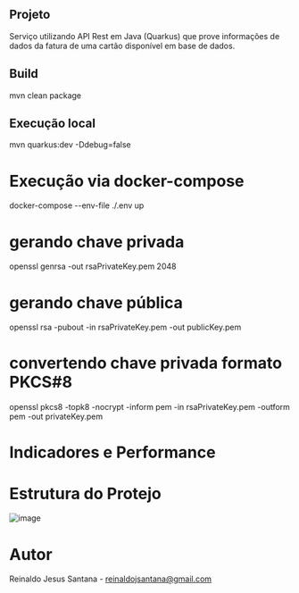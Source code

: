 ## Projeto

Serviço utilizando API Rest em Java (Quarkus) que prove informações de dados da fatura de uma cartão disponível em base de dados.


## Build
mvn clean package


## Execução local
mvn quarkus:dev -Ddebug=false


# Execução via docker-compose

docker-compose --env-file ./.env up


# gerando chave privada
openssl genrsa -out rsaPrivateKey.pem 2048

# gerando chave pública
openssl rsa -pubout -in rsaPrivateKey.pem -out publicKey.pem

# convertendo chave privada formato PKCS#8
openssl pkcs8 -topk8 -nocrypt -inform pem -in rsaPrivateKey.pem -outform pem -out privateKey.pem


# Indicadores e Performance



# Estrutura do Protejo
![image](https://user-images.githubusercontent.com/17239827/225925543-26bb4148-5283-4d1a-b98a-f72ab3e681d1.png)


# Autor
Reinaldo Jesus Santana - reinaldojsantana@gmail.com




